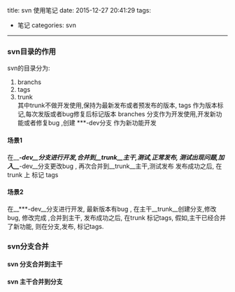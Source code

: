 
title: svn 使用笔记
date: 2015-12-27 20:41:29
tags:
- 笔记
categories: svn
---

### svn目录的作用

svn的目录分为:  
1. branchs  
1. tags  
1. trunk  
其中trunk不做开发使用,保持为最新发布或者预发布的版本, 
tags 作为版本标记,每次发版或者bug修复后标记版本 
branches 分支作为开发使用,开发新功能或者修复bug ,创建 ***-dev分支 作为新功能开发
<!-- more -->

#### 场景1
	
在__***-dev__分支进行开发,合并到__trunk__主干,测试,正常发布,
测试出现问题,加入__***-dev__分支更改bug , 再次合并到__trunk__主干,测试发布
发布成功之后, 在trunk 上 标记 tags 

#### 场景2

在__***-dev__分支进行开发, 最新版本有bug , 在主干__trunk__创建分支,修改bug,
修改完成 ,合并到主干,  发布成功之后, 在trunk 标记tags, 假如,主干已经合并了新功能,
则在分支,发布, 标记tags.

### svn分支合并

#### svn 分支合并到主干


#### svn 主干合并到分支




